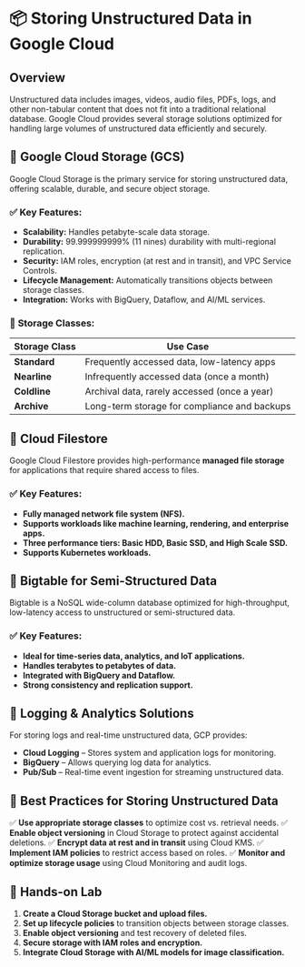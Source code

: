 # 📦 Storing Unstructured Data in Google Cloud

## Overview
Unstructured data includes images, videos, audio files, PDFs, logs, and other non-tabular content that does not fit into a traditional relational database. Google Cloud provides several storage solutions optimized for handling large volumes of unstructured data efficiently and securely.

## 🔹 Google Cloud Storage (GCS)
Google Cloud Storage is the primary service for storing unstructured data, offering scalable, durable, and secure object storage.

### ✅ **Key Features:**
- **Scalability:** Handles petabyte-scale data storage.
- **Durability:** 99.999999999% (11 nines) durability with multi-regional replication.
- **Security:** IAM roles, encryption (at rest and in transit), and VPC Service Controls.
- **Lifecycle Management:** Automatically transitions objects between storage classes.
- **Integration:** Works with BigQuery, Dataflow, and AI/ML services.

### 📂 **Storage Classes:**
| Storage Class | Use Case |
|--------------|---------|
| **Standard** | Frequently accessed data, low-latency apps |
| **Nearline** | Infrequently accessed data (once a month) |
| **Coldline** | Archival data, rarely accessed (once a year) |
| **Archive** | Long-term storage for compliance and backups |

## 🔹 Cloud Filestore
Google Cloud Filestore provides high-performance **managed file storage** for applications that require shared access to files.

### ✅ **Key Features:**
- **Fully managed network file system (NFS).**
- **Supports workloads like machine learning, rendering, and enterprise apps.**
- **Three performance tiers: Basic HDD, Basic SSD, and High Scale SSD.**
- **Supports Kubernetes workloads.**

## 🔹 Bigtable for Semi-Structured Data
Bigtable is a NoSQL wide-column database optimized for high-throughput, low-latency access to unstructured or semi-structured data.

### ✅ **Key Features:**
- **Ideal for time-series data, analytics, and IoT applications.**
- **Handles terabytes to petabytes of data.**
- **Integrated with BigQuery and Dataflow.**
- **Strong consistency and replication support.**

## 🔹 Logging & Analytics Solutions
For storing logs and real-time unstructured data, GCP provides:
- **Cloud Logging** – Stores system and application logs for monitoring.
- **BigQuery** – Allows querying log data for analytics.
- **Pub/Sub** – Real-time event ingestion for streaming unstructured data.

## 🔹 Best Practices for Storing Unstructured Data
✅ **Use appropriate storage classes** to optimize cost vs. retrieval needs.
✅ **Enable object versioning** in Cloud Storage to protect against accidental deletions.
✅ **Encrypt data at rest and in transit** using Cloud KMS.
✅ **Implement IAM policies** to restrict access based on roles.
✅ **Monitor and optimize storage usage** using Cloud Monitoring and audit logs.

## 📌 Hands-on Lab
1. **Create a Cloud Storage bucket and upload files.**
2. **Set up lifecycle policies** to transition objects between storage classes.
3. **Enable object versioning** and test recovery of deleted files.
4. **Secure storage with IAM roles and encryption.**
5. **Integrate Cloud Storage with AI/ML models for image classification.**

